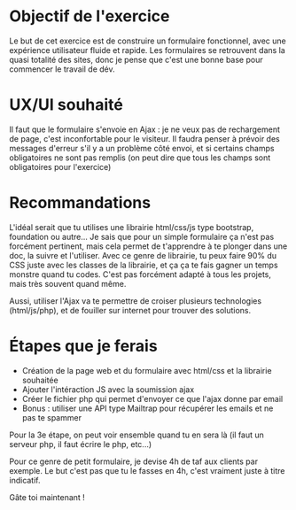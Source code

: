 # Objectif de l'exercice

Le but de cet exercice est de construire un formulaire fonctionnel, avec une expérience utilisateur fluide et rapide. Les formulaires se retrouvent dans la quasi totalité des sites, donc je pense que c'est une bonne base pour commencer le travail de dév.

# UX/UI souhaité

Il faut que le formulaire s'envoie en Ajax : je ne veux pas de rechargement de page, c'est inconfortable pour le visiteur. Il faudra penser à prévoir des messages d'erreur s'il y a un problème côté envoi, et si certains champs obligatoires ne sont pas remplis (on peut dire que tous les champs sont obligatoires pour l'exercice)

# Recommandations

L'idéal serait que tu utilises une librairie html/css/js type bootstrap, foundation ou autre... Je sais que pour un simple formulaire ça n'est pas forcément pertinent, mais cela permet de t'apprendre à te plonger dans une doc, la suivre et l'utiliser. Avec ce genre de librairie, tu peux faire 90% du CSS juste avec les classes de la librairie, et ça ça te fais gagner un temps monstre quand tu codes. C'est pas forcément adapté à tous les projets, mais très souvent quand même.

Aussi, utiliser l'Ajax va te permettre de croiser plusieurs technologies (html/js/php), et de fouiller sur internet pour trouver des solutions.

# Étapes que je ferais

- Création de la page web et du formulaire avec html/css et la librairie souhaitée
- Ajouter l'intéraction JS avec la soumission ajax
- Créer le fichier php qui permet d'envoyer ce que l'ajax donne par email
- Bonus : utiliser une API type Mailtrap pour récupérer les emails et ne pas te spammer

Pour la 3e étape, on peut voir ensemble quand tu en sera là (il faut un serveur php, il faut écrire le php, etc...)

Pour ce genre de petit formulaire, je devise 4h de taf aux clients par exemple. Le but c'est pas que tu le fasses en 4h, c'est vraiment juste à titre indicatif.

Gâte toi maintenant !